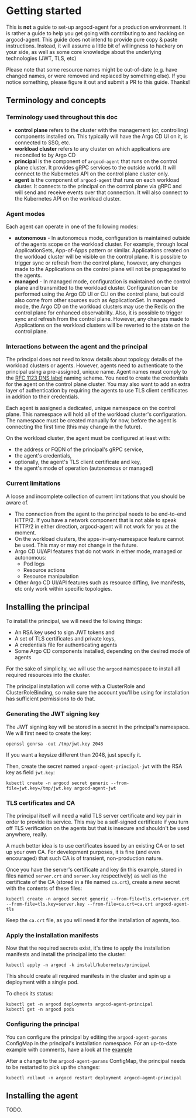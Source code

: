 # Getting started

This is **not** a guide to set-up argocd-agent for a production environment. It is rather a guide to help you get going with contributing to and hacking on argocd-agent. This guide does not intend to provide pure copy & paste instructions. Instead, it will assume a little bit of willingness to hackery on your side, as well as some core knowledge about the underlying technologies (JWT, TLS, etc)

Please note that some resource names might be out-of-date (e.g. have changed names, or were removed and replaced by something else). If you notice something, please figure it out and submit a PR to this guide. Thanks!

## Terminology and concepts

### Terminology used throughout this doc

* **control plane** refers to the cluster with the management (or, controlling) components installed on. This typically will have the Argo CD UI on it, is connected to SSO, etc.
* **workload cluster** refers to any cluster on which applications are reconciled to by Argo CD
* **principal** is the component of `argocd-agent` that runs on the control plane cluster. It provides gRPC services to the outside world. It will connect to the Kubernetes API on the control plane cluster only.
* **agent** is the component of `argocd-agent` that runs on each workload cluster. It connects to the principal on the control plane via gRPC and will send and receive events over that connection. It will also connect to the Kubernetes API on the workload cluster.

### Agent modes

Each agent can operate in one of the following modes:

* **autonomous** - In autonomous mode, configuration is maintained outside of the agents scope on the workload cluster. For example, through local ApplicationSets, App-of-Apps pattern or similar. Applications created on the workload cluster will be visible on the control plane. It is possible to trigger sync or refresh from the control plane, however, any changes made to the Applications on the control plane will not be propagated to the agents.
* **managed** - In managed mode, configuration is maintained on the control plane and transmitted to the workload cluster. Configuration can be performed using the Argo CD UI or CLI on the control plane, but could also come from other sources such as ApplicationSet. In managed mode, the Argo CD on the workload clusters may use the Redis on the control plane for enhanced observability. Also, it is possible to trigger sync and refresh from the control plane. However, any changes made to Applications on the workload clusters will be reverted to the state on the control plane.

### Interactions between the agent and the principal

The principal does not need to know details about topology details of the workload clusters or agents. However, agents need to authenticate to the principal using a pre-assigned, unique name. Agent names must comply to the [RFC 1123 DNS label](https://kubernetes.io/docs/concepts/overview/working-with-objects/names/#dns-label-names) naming scheme. You need to create the credentials for the agent on the control plane cluster. You may also want to add an extra layer of authentication by requiring the agents to use TLS client certificates in addition to their credentials.

Each agent is assigned a dedicated, unique namespace on the control plane. This namespace will hold all of the workload cluster's configuration. The namespace must be created manually for now, before the agent is connecting the first time (this may change in the future).

On the workload cluster, the agent must be configured at least with:

* the address or FQDN of the principal's gRPC service,
* the agent's credentials,
* optionally, the agent's TLS client certificate and key,
* the agent's mode of operation (autonomous or managed)

### Current limitations

A loose and incomplete collection of current limitations that you should be aware of.

* The connection from the agent to the principal needs to be end-to-end HTTP/2. If you have a network component that is not able to speak HTTP/2 in either direction, argocd-agent will not work for you at the moment.
* On the workload clusters, the apps-in-any-namespace feature cannot be used. This may or may not change in the future.
* Argo CD UI/API features that do not work in either mode, managed or autonomous:
  * Pod logs
  * Resource actions
  * Resource manipulation
* Other Argo CD UI/API features such as resource diffing, live manifests, etc only work within specific topologies.

## Installing the principal

To install the principal, we will need the following things:

* An RSA key used to sign JWT tokens and
* A set of TLS certificates and private keys,
* A credentials file for authenticating agents
* Some Argo CD components installed, depending on the desired mode of agents

For the sake of simplicity, we will use the `argocd` namespace to install all required resources into the cluster.

The principal installation will come with a ClusterRole and ClusterRoleBinding, so make sure the account you'll be using for installation has sufficient permissions to do that.

### Generating the JWT signing key

The JWT signing key will be stored in a secret in the principal's namespace. We will first need to create the key:

```
openssl genrsa -out /tmp/jwt.key 2048
```

If you want a keysize different than 2048, just specify it.

Then, create the secret named `argocd-agent-principal-jwt` with the RSA key as field `jwt.key`:

```
kubectl create -n argocd secret generic --from-file=jwt.key=/tmp/jwt.key argocd-agent-jwt
```

### TLS certificates and CA

The principal itself will need a valid TLS server certificate and key pair in order to provide its service. This may be a self-signed certificate if you turn off TLS verification on the agents but that is insecure and shouldn't be used anywhere, really.

A much better idea is to use certificates issued by an existing CA or to set up your own CA. For development purposes, it is fine (and even encouraged) that such CA is of transient, non-production nature.

Once you have the server's certificate and key (in this example, stored in files named `server.crt` and `server.key` respectively) as well as the certificate of the CA (stored in a file named `ca.crt`), create a new secret with the contents of these files:

```
kubectl create -n argocd secret generic --from-file=tls.crt=server.crt --from-file=tls.key=server.key --from-file=ca.crt=ca.crt argocd-agent-tls
```

Keep the `ca.crt` file, as you will need it for the installation of agents, too.

### Apply the installation manifests

Now that the required secrets exist, it's time to apply the installation manifests and install the principal into the cluster:

```
kubectl apply -n argocd -k install/kubernetes/principal
```

This should create all required manifests in the cluster and spin up a deployment with a single pod.

To check its status:

```
kubectl get -n argocd deployments argocd-agent-principal
kubectl get -n argocd pods
```

### Configuring the principal

You can configure the principal by editing the `argocd-agent-params` ConfigMap in the principal's installation namespace. For an up-to-date example with comments, have a look at the
[example](https://github.com/jannfis/argocd-agent/blob/main/install/kubernetes/principal/principal-params-cm.yaml)

After a change to the `argocd-agent-params` ConfigMap, the principal needs to be restarted to pick up the changes:

```
kubectl rollout -n argocd restart deployment argocd-agent-principal
```

## Installing the agent

TODO.
